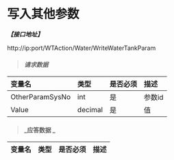 # 写入其他参数

_**【接口地址】**_

http://ip:port/WTAction/Water/WriteWaterTankParam

> #### _请求数据_ 

| 变量名 | 类型 | 是否必须 | 描述 |
| :--- | :--- | :--- | :--- |
| OtherParamSysNo | int | 是 | 参数id |
| Value | decimal | 是 | 值 |


> #### _应答数据 _ 

| 变量名 | 类型 | 是否必须 | 描述 |
| :--- | :--- | :--- | :--- |



